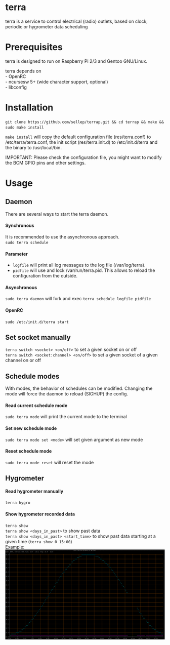 terra
===============

 terra is a service to control electrical (radio) outlets, based on clock, periodic or hygrometer data scheduling


Prerequisites
===============

 terra is designed to run on Raspberry Pi 2/3 and Gentoo GNU/Linux.

 terra depends on  
 	- OpenRC  
 	- ncursesw 5+ (wide character support, optional)  
 	- libconfig  


Installation
===============

 `git clone https://github.com/sellep/terrap.git && cd terrap && make && sudo make install`

 `make install` will copy the default configuration file (res/terra.conf) to /etc/terra/terra.conf, the init script (res/terra.init.d) to /etc/init.d/terra and the binary to /usr/local/bin.

 IMPORTANT:
 Please check the configuration file, you might want to modify the BCM GPIO pins and other settings.


Usage
===============

 ## Daemon
 There are several ways to start the terra daemon.
 #### Synchronous
 It is recommended to use the asynchronous approach.  
 `sudo terra schedule`
 #### Parameter
 * `logfile` will print all log messages to the log file (/var/log/terra).
 * `pidfile` will use and lock /var/run/terra.pid.  This allows to reload the configuration from the outside.
 #### Asynchronous
 `sudo terra daemon` will fork and exec `terra schedule logfile pidfile`
 #### OpenRC
 `sudo /etc/init.d/terra start`

 ## Set socket manually
 `terra switch <socket> <on/off>` to set a given socket on or off  
 `terra switch <socket:channel> <on/off>` to set a given socket of a given channel on or off

 ## Schedule modes
 With modes, the behavior of schedules can be modified. Changing the mode will force the daemon to reload (SIGHUP) the config.
 #### Read current schedule mode
 `sudo terra mode` will print the current mode to the terminal
 #### Set new schedule mode
 `sudo terra mode set <mode>` will set given argument as new mode
 #### Reset schedule mode
 `sudo terra mode reset` will reset the mode

 ## Hygrometer
 #### Read hygrometer manually
 `terra hygro`
 #### Show hygrometer recorded data
 `terra show`  
 `terra show <days_in_past>` to show past data  
 `terra show <days_in_past> <start_time>` to show past data starting at a given time (`terra show 0 15:00`)  
  Example:  
 ![alt text](https://github.com/sellep/terrap/blob/master/res/terra.show.png)
